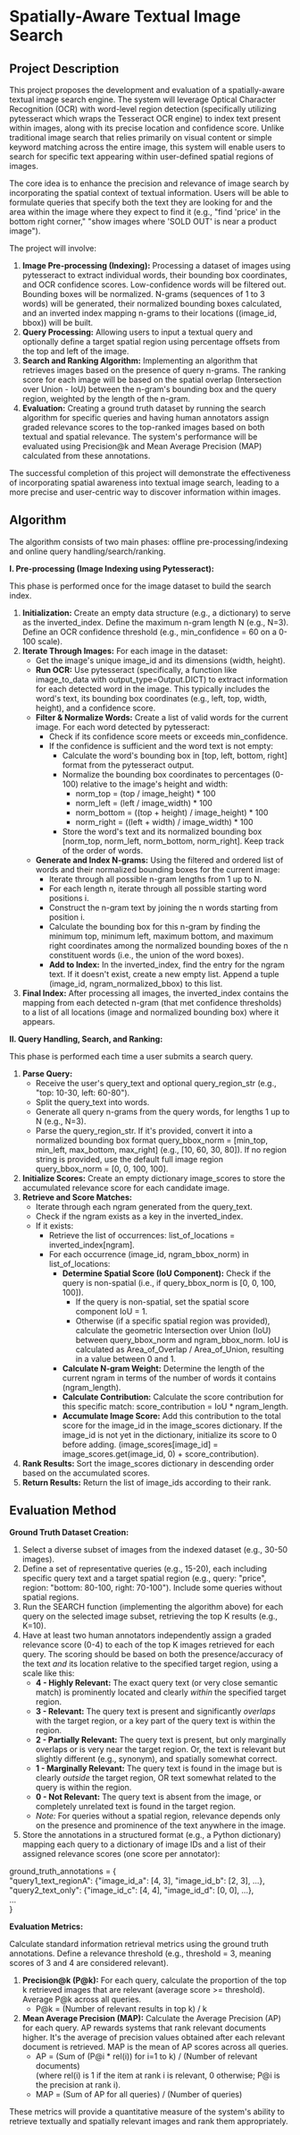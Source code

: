 # **Spatially-Aware Textual Image Search**

## **Project Description**

This project proposes the development and evaluation of a spatially-aware textual image search engine. The system will leverage Optical Character Recognition (OCR) with word-level region detection (specifically utilizing pytesseract which wraps the Tesseract OCR engine) to index text present within images, along with its precise location and confidence score. Unlike traditional image search that relies primarily on visual content or simple keyword matching across the entire image, this system will enable users to search for specific text appearing within user-defined spatial regions of images.

The core idea is to enhance the precision and relevance of image search by incorporating the spatial context of textual information. Users will be able to formulate queries that specify both the text they are looking for and the area within the image where they expect to find it (e.g., "find 'price' in the bottom right corner," "show images where 'SOLD OUT' is near a product image").

The project will involve:

1. **Image Pre-processing (Indexing):** Processing a dataset of images using pytesseract to extract individual words, their bounding box coordinates, and OCR confidence scores. Low-confidence words will be filtered out. Bounding boxes will be normalized. N-grams (sequences of 1 to 3 words) will be generated, their normalized bounding boxes calculated, and an inverted index mapping n-grams to their locations ((image_id, bbox)) will be built.
2. **Query Processing:** Allowing users to input a textual query and optionally define a target spatial region using percentage offsets from the top and left of the image.
3. **Search and Ranking Algorithm:** Implementing an algorithm that retrieves images based on the presence of query n-grams. The ranking score for each image will be based on the spatial overlap (Intersection over Union \- IoU) between the n-gram's bounding box and the query region, weighted by the length of the n-gram.
4. **Evaluation:** Creating a ground truth dataset by running the search algorithm for specific queries and having human annotators assign graded relevance scores to the top-ranked images based on both textual and spatial relevance. The system's performance will be evaluated using Precision@k and Mean Average Precision (MAP) calculated from these annotations.

The successful completion of this project will demonstrate the effectiveness of incorporating spatial awareness into textual image search, leading to a more precise and user-centric way to discover information within images.

## **Algorithm**

The algorithm consists of two main phases: offline pre-processing/indexing and online query handling/search/ranking.

**I. Pre-processing (Image Indexing using Pytesseract):**

This phase is performed once for the image dataset to build the search index.

1. **Initialization:** Create an empty data structure (e.g., a dictionary) to serve as the inverted_index. Define the maximum n-gram length N (e.g., N=3). Define an OCR confidence threshold (e.g., min_confidence \= 60 on a 0-100 scale).
2. **Iterate Through Images:** For each image in the dataset:
   - Get the image's unique image_id and its dimensions (width, height).
   - **Run OCR:** Use pytesseract (specifically, a function like image_to_data with output_type=Output.DICT) to extract information for each detected word in the image. This typically includes the word's text, its bounding box coordinates (e.g., left, top, width, height), and a confidence score.
   - **Filter & Normalize Words:** Create a list of valid words for the current image. For each word detected by pytesseract:
     - Check if its confidence score meets or exceeds min_confidence.
     - If the confidence is sufficient and the word text is not empty:
       - Calculate the word's bounding box in \[top, left, bottom, right\] format from the pytesseract output.
       - Normalize the bounding box coordinates to percentages (0-100) relative to the image's height and width:
         - norm_top \= (top / image_height) \* 100
         - norm_left \= (left / image_width) \* 100
         - norm_bottom \= ((top \+ height) / image_height) \* 100
         - norm_right \= ((left \+ width) / image_width) \* 100
       - Store the word's text and its normalized bounding box \[norm_top, norm_left, norm_bottom, norm_right\]. Keep track of the order of words.
   - **Generate and Index N-grams:** Using the filtered and ordered list of words and their normalized bounding boxes for the current image:
     - Iterate through all possible n-gram lengths from 1 up to N.
     - For each length n, iterate through all possible starting word positions i.
     - Construct the n-gram text by joining the n words starting from position i.
     - Calculate the bounding box for this n-gram by finding the minimum top, minimum left, maximum bottom, and maximum right coordinates among the normalized bounding boxes of the n constituent words (i.e., the union of the word boxes).
     - **Add to Index:** In the inverted_index, find the entry for the ngram text. If it doesn't exist, create a new empty list. Append a tuple (image_id, ngram_normalized_bbox) to this list.
3. **Final Index:** After processing all images, the inverted_index contains the mapping from each detected n-gram (that met confidence thresholds) to a list of all locations (image and normalized bounding box) where it appears.

**II. Query Handling, Search, and Ranking:**

This phase is performed each time a user submits a search query.

1. **Parse Query:**
   - Receive the user's query_text and optional query_region_str (e.g., "top: 10-30, left: 60-80").
   - Split the query_text into words.
   - Generate all query n-grams from the query words, for lengths 1 up to N (e.g., N=3).
   - Parse the query_region_str. If it's provided, convert it into a normalized bounding box format query_bbox_norm \= \[min_top, min_left, max_bottom, max_right\] (e.g., \[10, 60, 30, 80\]). If no region string is provided, use the default full image region query_bbox_norm \= \[0, 0, 100, 100\].
2. **Initialize Scores:** Create an empty dictionary image_scores to store the accumulated relevance score for each candidate image.
3. **Retrieve and Score Matches:**
   - Iterate through each ngram generated from the query_text.
   - Check if the ngram exists as a key in the inverted_index.
   - If it exists:
     - Retrieve the list of occurrences: list_of_locations \= inverted_index\[ngram\].
     - For each occurrence (image_id, ngram_bbox_norm) in list_of_locations:
       - **Determine Spatial Score (IoU Component):** Check if the query is non-spatial (i.e., if query_bbox_norm is \[0, 0, 100, 100\]).
         - If the query is non-spatial, set the spatial score component IoU \= 1.
         - Otherwise (if a specific spatial region was provided), calculate the geometric Intersection over Union (IoU) between query_bbox_norm and ngram_bbox_norm. IoU is calculated as Area_of_Overlap / Area_of_Union, resulting in a value between 0 and 1\.
       - **Calculate N-gram Weight:** Determine the length of the current ngram in terms of the number of words it contains (ngram_length).
       - **Calculate Contribution:** Calculate the score contribution for this specific match: score_contribution \= IoU \* ngram_length.
       - **Accumulate Image Score:** Add this contribution to the total score for the image_id in the image_scores dictionary. If the image_id is not yet in the dictionary, initialize its score to 0 before adding. (image_scores\[image_id\] \= image_scores.get(image_id, 0\) \+ score_contribution).
4. **Rank Results:** Sort the image_scores dictionary in descending order based on the accumulated scores.
5. **Return Results:** Return the list of image_ids according to their rank.

## **Evaluation Method**

**Ground Truth Dataset Creation:**

1. Select a diverse subset of images from the indexed dataset (e.g., 30-50 images).
2. Define a set of representative queries (e.g., 15-20), each including specific query text and a target spatial region (e.g., query: "price", region: "bottom: 80-100, right: 70-100"). Include some queries without spatial regions.
3. Run the SEARCH function (implementing the algorithm above) for each query on the selected image subset, retrieving the top K results (e.g., K=10).
4. Have at least two human annotators independently assign a graded relevance score (0-4) to each of the top K images retrieved for each query. The scoring should be based on both the presence/accuracy of the text _and_ its location relative to the specified target region, using a scale like this:
   - **4 \- Highly Relevant:** The exact query text (or very close semantic match) is prominently located and clearly _within_ the specified target region.
   - **3 \- Relevant:** The query text is present and significantly _overlaps_ with the target region, or a key part of the query text is within the region.
   - **2 \- Partially Relevant:** The query text is present, but only marginally overlaps or is very near the target region. Or, the text is relevant but slightly different (e.g., synonym), and spatially somewhat correct.
   - **1 \- Marginally Relevant:** The query text is found in the image but is clearly _outside_ the target region, OR text somewhat related to the query is within the region.
   - **0 \- Not Relevant:** The query text is absent from the image, or completely unrelated text is found in the target region.
   - _Note:_ For queries without a spatial region, relevance depends only on the presence and prominence of the text anywhere in the image.
5. Store the annotations in a structured format (e.g., a Python dictionary) mapping each query to a dictionary of image IDs and a list of their assigned relevance scores (one score per annotator):

ground_truth_annotations \= {  
 "query1_text_regionA": {"image_id_a": \[4, 3\], "image_id_b": \[2, 3\], ...},  
 "query2_text_only": {"image_id_c": \[4, 4\], "image_id_d": \[0, 0\], ...},  
 ...  
}

**Evaluation Metrics:**

Calculate standard information retrieval metrics using the ground truth annotations. Define a relevance threshold (e.g., threshold \= 3, meaning scores of 3 and 4 are considered relevant).

1. **Precision@k (P@k):** For each query, calculate the proportion of the top k retrieved images that are relevant (average score \>= threshold). Average P@k across all queries.
   - P@k \= (Number of relevant results in top k) / k
2. **Mean Average Precision (MAP):** Calculate the Average Precision (AP) for each query. AP rewards systems that rank relevant documents higher. It's the average of precision values obtained after each relevant document is retrieved. MAP is the mean of AP scores across all queries.
   - AP \= (Sum of (P@i \* rel(i)) for i=1 to k) / (Number of relevant documents)  
     (where rel(i) is 1 if the item at rank i is relevant, 0 otherwise; P@i is the precision at rank i).
   - MAP \= (Sum of AP for all queries) / (Number of queries)

These metrics will provide a quantitative measure of the system's ability to retrieve textually and spatially relevant images and rank them appropriately.
